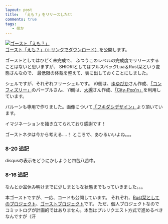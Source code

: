 ```yaml
---
layout: post
title:  「えも？」をリリースしたtt
comments: true
tags:
   - 伺か
---
```


[![ゴースト「えも？」](/img/2020-08-10-emo.png "えも？")](https://raw.githubusercontent.com/ekicyou/emo-gs/stable/ghost/emo-gs.nar)<br />
[ゴースト「えも？」（←リンクでダウンロード）](https://raw.githubusercontent.com/ekicyou/emo-gs/stable/ghost/emo-gs.nar)を公開します。

ゴーストとしてはひどく未完成で、
ふつうこのレベルの完成度でリリースすることはないと思いますが、
SHIORIとしてはフルスペックLua＆Rust栞という変態さんなので、
最低限の体裁を整えて、表に出しておくことにしました。

シェルですが、それぞれフリーシェルです。
\0側は、[ゆゆぴか](https://yusyuparo.net/)さん作成、[「コンフィズリー」](https://yusyuparo.net/free.html)のパープルさん、
\1側は、[大槻](http://th88.blog.shinobi.jp/)さん作成、[「City-Pop'n」](http://th88.blog.shinobi.jp/%E3%83%95%E3%83%AA%E3%83%BC%E3%82%B7%E3%82%A7%E3%83%AB/%E3%83%95%E3%83%AA%E3%83%BC%E3%82%B7%E3%82%A7%E3%83%AB%E3%80%8Ccity-pop--n%E3%80%8D)を利用しています。

バルーンも専用で作りました。画像について[「フキダシデザイン」](https://fukidesign.com/)より頂いています。

イマジネーションを掻き立てられており感謝です！

ゴーストネタは今から考える‥‥！
ところで、あひるいいよね。。。

### 8-20 追記
disqusの表示をどうにかしようと四苦八苦中。

### 8-16 追記

なんとか盆休み明けまでに少しまともな状態までもっていきました。。。

本ゴーストですが、一応、コードも公開しています。
それぞれ、[Rust栞としてのプロジェクト](https://github.com/ekicyou/emo-rs)、[ゴーストプロジェクト](https://github.com/ekicyou/emo-gs)です。
ただ、個人プロジェクトなのでコミットログが計画的ではありません。本当はプルリクエスト方式で進めるべきなんですが（汗